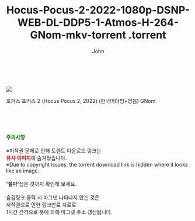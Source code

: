 ﻿---
layout: post
title:  "                   Hocus-Pocus-2-2022-1080p-DSNP-WEB-DL-DDP5-1-Atmos-H-264-GNom-mkv-torrent                .torrent"
author: John
categories: [ 영화 ]
tags: [  ]
image: https://torrentrj59.com/uploadfile/full/91588d91fb6fd628c39130d0272f9fc7e77de5e5.jpg 
description: "                   Hocus-Pocus-2-2022-1080p-DSNP-WEB-DL-DDP5-1-Atmos-H-264-GNom-mkv-torrent                 torrent 정보 공유"
toc: true
toc_sticky: true
---

<br>
<p><img src="https://torrentrj59.com/uploadfile/full/91588d91fb6fd628c39130d0272f9fc7e77de5e5.jpg"/></p>
 호커스 포커스 2 (Hocus Pocus 2, 2022) (한국어더빙+영음) GNom    
    
<br><br><br>
<p data-ke-size="size16"><b><span style="color: green;">주의사항</span></b><br /><br />※저작권 문제로 인해 토렌트 다운로드 링크는<br /><b><span style="color: red;">유사 이미지</span></b>에 숨겨뒀습니다.<br />※Due to copyright issues, the torrent download link is hidden where it looks like an image.<br /><br /><b>'설마'</b>싶은 것까지 확인해 보세요.<br /><br />숨김링크 클릭 시 마그넷 나타나지 않는 것은<br />저작권으로 인한 링크만료 자료로<br />1시간 간격으로 봇에 의해 마그넷 주소 갱신됩니다.</p>

